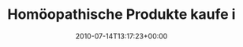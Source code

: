 ---
retweeted: false
source: <a href="http://termtter.org/" rel="nofollow">Termtter</a>
entities:
  hashtags: []
  symbols: []
  user_mentions:
  - name: "@marcel@mastodon.social"
    screen_name: UARRR
    indices:
    - '47'
    - '53'
    id_str: '5605712'
    id: '5605712'
  urls: []
display_text_range:
- '0'
- '85'
favorite_count: '0'
id_str: '18518409930'
truncated: false
retweet_count: '1'
id: '18518409930'
created_at: Wed Jul 14 13:17:23 +0000 2010
favorited: false
full_text: Homöopathische Produkte kaufe ich nur noch bei [@UARRR](https://twitter.com/UARRR)
  http://provings.info/index.html
lang: de
tags:
- pesos:twitter
date: '2010-07-14T13:17:23+00:00'
src: https://twitter.com/bascht/status/18518409930
original_url: https://twitter.com/bascht/status/18518409930
type: twitter_tweet
text: Homöopathische Produkte kaufe ich nur noch bei [@UARRR](https://twitter.com/UARRR)
  http://provings.info/index.html
title: Homöopathische Produkte kaufe i

---